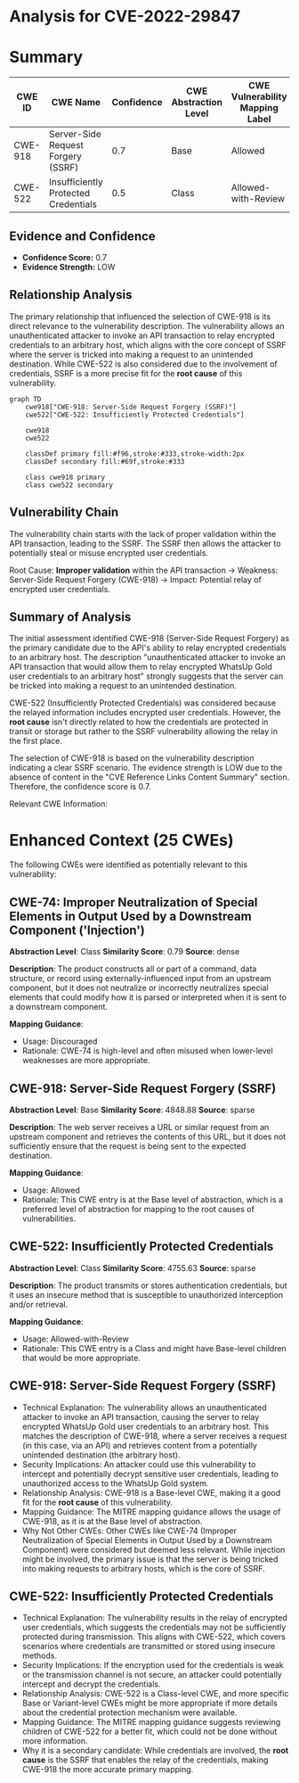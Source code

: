 # Analysis for CVE-2022-29847

# Summary
| CWE ID | CWE Name | Confidence | CWE Abstraction Level | CWE Vulnerability Mapping Label | CWE-Vulnerability Mapping Notes |
|---|---|---|---|---|---|
| CWE-918 | Server-Side Request Forgery (SSRF) | 0.7 | Base | Allowed | Primary CWE |
| CWE-522 | Insufficiently Protected Credentials | 0.5 | Class | Allowed-with-Review | Secondary Candidate |

## Evidence and Confidence

*   **Confidence Score:** 0.7
*   **Evidence Strength:** LOW

## Relationship Analysis
The primary relationship that influenced the selection of CWE-918 is its direct relevance to the vulnerability description. The vulnerability allows an unauthenticated attacker to invoke an API transaction to relay encrypted credentials to an arbitrary host, which aligns with the core concept of SSRF where the server is tricked into making a request to an unintended destination. While CWE-522 is also considered due to the involvement of credentials, SSRF is a more precise fit for the **root cause** of this vulnerability.

```mermaid
graph TD
    cwe918["CWE-918: Server-Side Request Forgery (SSRF)"]
    cwe522["CWE-522: Insufficiently Protected Credentials"]
    
    cwe918
    cwe522
    
    classDef primary fill:#f96,stroke:#333,stroke-width:2px
    classDef secondary fill:#69f,stroke:#333
    
    class cwe918 primary
    class cwe522 secondary
```

## Vulnerability Chain
The vulnerability chain starts with the lack of proper validation within the API transaction, leading to the SSRF. The SSRF then allows the attacker to potentially steal or misuse encrypted user credentials.

Root Cause: **Improper validation** within the API transaction -> Weakness: Server-Side Request Forgery (CWE-918) -> Impact: Potential relay of encrypted user credentials.

## Summary of Analysis
The initial assessment identified CWE-918 (Server-Side Request Forgery) as the primary candidate due to the API's ability to relay encrypted credentials to an arbitrary host. The description "unauthenticated attacker to invoke an API transaction that would allow them to relay encrypted WhatsUp Gold user credentials to an arbitrary host" strongly suggests that the server can be tricked into making a request to an unintended destination.

CWE-522 (Insufficiently Protected Credentials) was considered because the relayed information includes encrypted user credentials. However, the **root cause** isn't directly related to how the credentials are protected in transit or storage but rather to the SSRF vulnerability allowing the relay in the first place.

The selection of CWE-918 is based on the vulnerability description indicating a clear SSRF scenario. The evidence strength is LOW due to the absence of content in the "CVE Reference Links Content Summary" section. Therefore, the confidence score is 0.7.

Relevant CWE Information:

# Enhanced Context (25 CWEs)
The following CWEs were identified as potentially relevant to this vulnerability:

## CWE-74: Improper Neutralization of Special Elements in Output Used by a Downstream Component ('Injection')
**Abstraction Level**: Class
**Similarity Score**: 0.79
**Source**: dense

**Description**:
The product constructs all or part of a command, data structure, or record using externally-influenced input from an upstream component, but it does not neutralize or incorrectly neutralizes special elements that could modify how it is parsed or interpreted when it is sent to a downstream component.

**Mapping Guidance**:
- Usage: Discouraged
- Rationale: CWE-74 is high-level and often misused when lower-level weaknesses are more appropriate.

## CWE-918: Server-Side Request Forgery (SSRF)
**Abstraction Level**: Base
**Similarity Score**: 4848.88
**Source**: sparse

**Description**:
The web server receives a URL or similar request from an upstream component and retrieves the contents of this URL, but it does not sufficiently ensure that the request is being sent to the expected destination.

**Mapping Guidance**:
- Usage: Allowed
- Rationale: This CWE entry is at the Base level of abstraction, which is a preferred level of abstraction for mapping to the root causes of vulnerabilities.

## CWE-522: Insufficiently Protected Credentials
**Abstraction Level**: Class
**Similarity Score**: 4755.63
**Source**: sparse

**Description**:
The product transmits or stores authentication credentials, but it uses an insecure method that is susceptible to unauthorized interception and/or retrieval.

**Mapping Guidance**:
- Usage: Allowed-with-Review
- Rationale: This CWE entry is a Class and might have Base-level children that would be more appropriate.

## CWE-918: Server-Side Request Forgery (SSRF)
* Technical Explanation: The vulnerability allows an unauthenticated attacker to invoke an API transaction, causing the server to relay encrypted WhatsUp Gold user credentials to an arbitrary host. This matches the description of CWE-918, where a server receives a request (in this case, via an API) and retrieves content from a potentially unintended destination (the arbitrary host).
* Security Implications: An attacker could use this vulnerability to intercept and potentially decrypt sensitive user credentials, leading to unauthorized access to the WhatsUp Gold system.
* Relationship Analysis: CWE-918 is a Base-level CWE, making it a good fit for the **root cause** of this vulnerability.
* Mapping Guidance: The MITRE mapping guidance allows the usage of CWE-918, as it is at the Base level of abstraction.
* Why Not Other CWEs: Other CWEs like CWE-74 (Improper Neutralization of Special Elements in Output Used by a Downstream Component) were considered but deemed less relevant. While injection might be involved, the primary issue is that the server is being tricked into making requests to arbitrary hosts, which is the core of SSRF.

## CWE-522: Insufficiently Protected Credentials
* Technical Explanation: The vulnerability results in the relay of encrypted user credentials, which suggests the credentials may not be sufficiently protected during transmission. This aligns with CWE-522, which covers scenarios where credentials are transmitted or stored using insecure methods.
* Security Implications: If the encryption used for the credentials is weak or the transmission channel is not secure, an attacker could potentially intercept and decrypt the credentials.
* Relationship Analysis: CWE-522 is a Class-level CWE, and more specific Base or Variant-level CWEs might be more appropriate if more details about the credential protection mechanism were available.
* Mapping Guidance: The MITRE mapping guidance suggests reviewing children of CWE-522 for a better fit, which could not be done without more information.
* Why it is a secondary candidate: While credentials are involved, the **root cause** is the SSRF that enables the relay of the credentials, making CWE-918 the more accurate primary mapping.